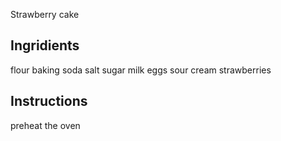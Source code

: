 Strawberry cake

## Ingridients
flour
baking soda
salt
sugar
milk
eggs
sour cream
strawberries

## Instructions
preheat the oven

